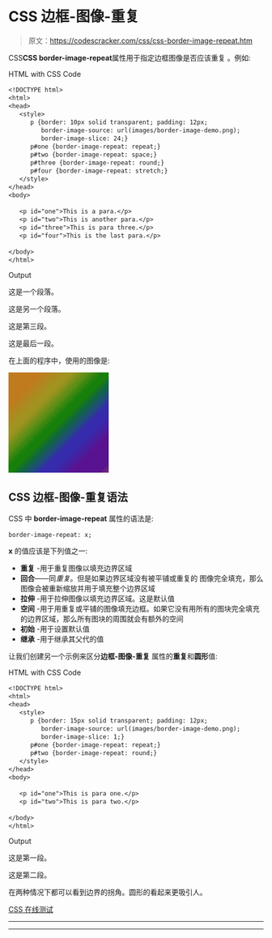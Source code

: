 # CSS 边框-图像-重复

> 原文：<https://codescracker.com/css/css-border-image-repeat.htm>

CSS**CSS border-image-repeat**属性用于指定边框图像是否应该重复 。例如:

HTML with CSS Code

```
<!DOCTYPE html>
<html>
<head>
   <style>
      p {border: 10px solid transparent; padding: 12px;
         border-image-source: url(images/border-image-demo.png);
         border-image-slice: 24;}
      p#one {border-image-repeat: repeat;}
      p#two {border-image-repeat: space;}
      p#three {border-image-repeat: round;}
      p#four {border-image-repeat: stretch;}
   </style>
</head>
<body>

   <p id="one">This is a para.</p>
   <p id="two">This is another para.</p>
   <p id="three">This is para three.</p>
   <p id="four">This is the last para.</p>

</body>
</html>
```

Output

这是一个段落。

这是另一个段落。

这是第三段。

这是最后一段。

在上面的程序中，使用的图像是:

![border image demo](img/d7692c7ea26025b3cb5f64fc95c589b7.png)

## CSS 边框-图像-重复语法

CSS 中 **border-image-repeat** 属性的语法是:

```
border-image-repeat: x;
```

**x** 的值应该是下列值之一:

*   **重复** -用于重复图像以填充边界区域
*   **回合**——同*重复*。但是如果边界区域没有被平铺或重复的 图像完全填充，那么图像会被重新缩放并用于填充整个边界区域
*   **拉伸** -用于拉伸图像以填充边界区域。这是默认值
*   **空间** -用于用重复或平铺的图像填充边框。如果它没有用所有的图块完全填充 的边界区域，那么所有图块的周围就会有额外的空间
*   **初始** -用于设置默认值
*   **继承** -用于继承其父代的值

让我们创建另一个示例来区分**边框-图像-重复** 属性的**重复**和**圆形**值:

HTML with CSS Code

```
<!DOCTYPE html>
<html>
<head>
   <style>
      p {border: 15px solid transparent; padding: 12px;
         border-image-source: url(images/border-image-demo.png);
         border-image-slice: 1;}
      p#one {border-image-repeat: repeat;}
      p#two {border-image-repeat: round;}
   </style>
</head>
<body>

   <p id="one">This is para one.</p>
   <p id="two">This is para two.</p>

</body>
</html>
```

Output

这是第一段。

这是第二段。

在两种情况下都可以看到边界的拐角。圆形的看起来更吸引人。

[CSS 在线测试](/exam/showtest.php?subid=5)

* * *

* * *
